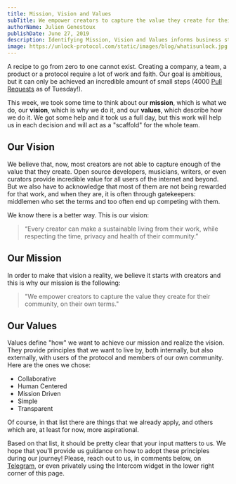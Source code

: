 ```yaml
---
title: Mission, Vision and Values
subTitle: We empower creators to capture the value they create for their community, on their own terms
authorName: Julien Genestoux
publishDate: June 27, 2019
description: Identifying Mission, Vision and Values informs business strategy and paints a holistic and accurate picture of a business.
image: https://unlock-protocol.com/static/images/blog/whatisunlock.jpg
---
```


A recipe to go from zero to one cannot exist. Creating a company, a team, a product or a protocol require a lot of work and faith. Our goal is ambitious, but it can only be achieved an incredible amount of small steps (4000 [Pull Requests](https://github.com/unlock-protocol/unlock/pulls) as of Tuesday!).

This week, we took some time to think about our **mission**, which is what we do, our **vision**, which is why we do it, and our **values**, which describe how we do it. We got some help and it took us a full day, but this work will help us in each decision and will act as a "scaffold" for the whole team.

## Our Vision

We believe that, now, most creators are not able to capture enough of the value that they create. Open source developers, musicians, writers, or even curators provide incredible value for all users of the internet and beyond. But we also have to acknowledge that most of them are not being rewarded for that work, and when they are, it is often through gatekeepers: middlemen who set the terms and too often end up competing with them.

We know there is a better way. This is our vision:

> “Every creator can make a sustainable living from their work, while respecting the time, privacy and health of their community.”

## Our Mission

In order to make that vision a reality, we believe it starts with creators and this is why our mission is the following:

> "We empower creators to capture the value they create for their community, on their own terms."

## Our Values

Values define "how" we want to achieve our mission and realize the vision. They provide principles that we want to live by, both internally, but also externally, with users of the protocol and members of our own community. Here are the ones we chose:

- Collaborative
- Human Centered
- Mission Driven
- Simple
- Transparent

Of course, in that list there are things that we already apply, and others which are, at least for now, more aspirational.

Based on that list, it should be pretty clear that your input matters to us. We hope that you'll provide us guidance on how to adopt these principles during our journey! Please, reach out to us, in comments below, on [Telegram](https://t.me/unlockprotocol), or even privately using the Intercom widget in the lower right corner of this page.
